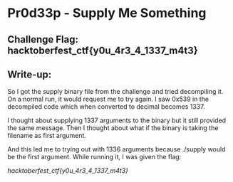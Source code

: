 # Pr0d33p - Supply Me Something

## Challenge Flag: hacktoberfest_ctf{y0u_4r3_4_1337_m4t3}

## Write-up:

So I got the supply binary file from the challenge and tried decompiling it. On a normal run, it would request me to try again. I saw 0x539 in the decompiled code which when converted to decimal becomes 1337. 

I thought about supplying 1337 arguments to the binary but it still provided the same message. Then I thought about what if the binary is taking the filename as first argument.

And this led me to trying out with 1336 arguments because ./supply would be the first argument. While running it, I was given the flag: 

*hacktoberfest_ctf{y0u_4r3_4_1337_m4t3}*



